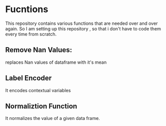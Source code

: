# Fucntions
This repository contains various functions that are needed over and over again. So I am setting up this repository , so that i don't have to code them every time from scratch.

## Remove Nan Values:
replaces Nan values of dataframe with it's mean
## Label Encoder
It encodes contextual variables
## Normaliztion Function
It normalizes the value of a given data frame.
